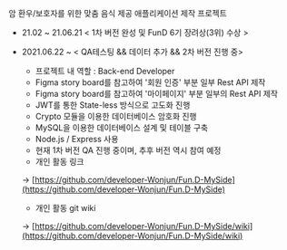 암 환우/보호자를 위한 맞춤 음식 제공 애플리케이션 제작 프로젝트

- 21.02 ~ 21.06.21  < 1차 버전 완성 및 FunD 6기 장려상(3위) 수상 >
- 2021.06.22 ~ < QA테스팅 && 데이터 추가 && 2차 버전 진행 중>
    - 프로젝트 내 역할 : Back-end Developer
    - Figma story board를 참고하여 '회원 인증' 부분 일부 Rest API 제작
    - Figma story board를 참고하여 '마이페이지' 부분 일부의 Rest API 제작
    - JWT를 통한 State-less 방식으로 고도화 진행
    - Crypto 모듈을 이용한 데이터베이스 암호화 진행
    - MySQL을 이용한 데이터베이스 설계 및 테이블 구축
    - Node.js / Express 사용
    - 현재 1차 버전 QA 진행 중이며, 추후 버전 역시 참여 예정
    - 개인 활동 링크

    → [https://github.com/developer-Wonjun/Fun.D-MySide](https://github.com/developer-Wonjun/Fun.D-MySide)

    - 개인 활동 git wiki

    → [https://github.com/developer-Wonjun/Fun.D-MySide/wiki](https://github.com/developer-Wonjun/Fun.D-MySide/wiki)
